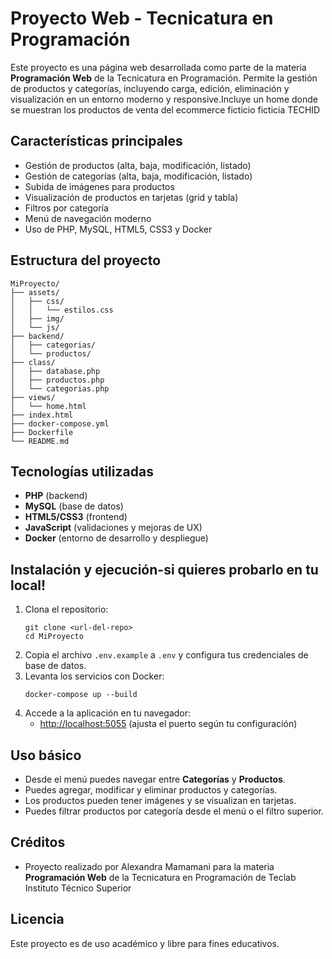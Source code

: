 # Proyecto Web - Tecnicatura en Programación

Este proyecto es una página web desarrollada como parte de la materia **Programación Web** de la Tecnicatura en Programación. Permite la gestión de productos y categorías, incluyendo carga, edición, eliminación y visualización en un entorno moderno y responsive.Incluye un home donde se muestran los productos de venta del ecommerce ficticio ficticia TECHID

## Características principales
- Gestión de productos (alta, baja, modificación, listado)
- Gestión de categorías (alta, baja, modificación, listado)
- Subida de imágenes para productos
- Visualización de productos en tarjetas (grid y tabla)
- Filtros por categoría
- Menú de navegación moderno
- Uso de PHP, MySQL, HTML5, CSS3 y Docker

## Estructura del proyecto
```
MiProyecto/
├── assets/
│   ├── css/
│   │   └── estilos.css
│   ├── img/
│   └── js/
├── backend/
│   ├── categorias/
│   └── productos/
├── class/
│   ├── database.php
│   ├── productos.php
│   └── categorias.php
├── views/
│   └── home.html
├── index.html
├── docker-compose.yml
├── Dockerfile
└── README.md
```

## Tecnologías utilizadas
- **PHP** (backend)
- **MySQL** (base de datos)
- **HTML5/CSS3** (frontend)
- **JavaScript** (validaciones y mejoras de UX)
- **Docker** (entorno de desarrollo y despliegue)

## Instalación y ejecución-si quieres probarlo en tu local!
1. Clona el repositorio:
   ```
   git clone <url-del-repo>
   cd MiProyecto
   ```
2. Copia el archivo `.env.example` a `.env` y configura tus credenciales de base de datos.
3. Levanta los servicios con Docker:
   ```
   docker-compose up --build
   ```
4. Accede a la aplicación en tu navegador:
   - [http://localhost:5055](http://localhost:5055) (ajusta el puerto según tu configuración)

## Uso básico
- Desde el menú puedes navegar entre **Categorías** y **Productos**.
- Puedes agregar, modificar y eliminar productos y categorías.
- Los productos pueden tener imágenes y se visualizan en tarjetas.
- Puedes filtrar productos por categoría desde el menú o el filtro superior.

## Créditos
- Proyecto realizado por Alexandra Mamamani para la materia **Programación Web** de la Tecnicatura en Programación de Teclab Instituto Técnico Superior

## Licencia
Este proyecto es de uso académico y libre para fines educativos.
